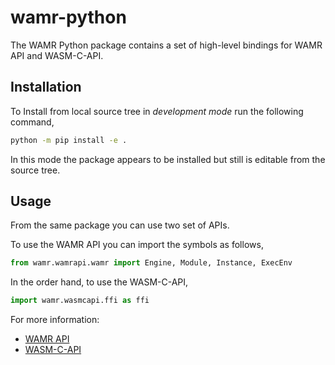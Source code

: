 # wamr-python

The WAMR Python package contains a set of high-level bindings for WAMR API and WASM-C-API.

## Installation

To Install from local source tree in _development mode_ run the following command,

```bash
python -m pip install -e .
```

In this mode the package appears to be installed but still is editable from the source tree.

## Usage

From the same package you can use two set of APIs.

To use the WAMR API you can import the symbols as follows,

```py
from wamr.wamrapi.wamr import Engine, Module, Instance, ExecEnv
```

In the order hand, to use the WASM-C-API,

```py
import wamr.wasmcapi.ffi as ffi
```

For more information:

* [WAMR API](./wamr-api)
* [WASM-C-API](./wasm-c-api)
